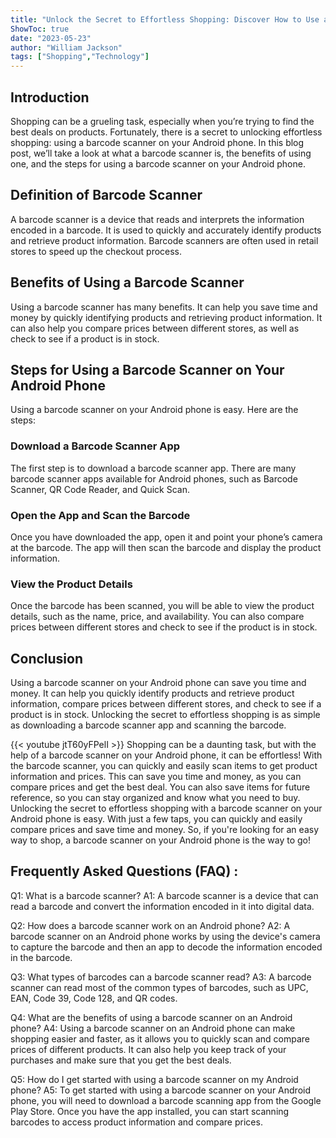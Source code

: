 ```yaml
---
title: "Unlock the Secret to Effortless Shopping: Discover How to Use a Barcode Scanner on Your Android Phone!"
ShowToc: true 
date: "2023-05-23"
author: "William Jackson" 
tags: ["Shopping","Technology"]
---
```

## Introduction

Shopping can be a grueling task, especially when you’re trying to find the best deals on products. Fortunately, there is a secret to unlocking effortless shopping: using a barcode scanner on your Android phone. In this blog post, we’ll take a look at what a barcode scanner is, the benefits of using one, and the steps for using a barcode scanner on your Android phone.

## Definition of Barcode Scanner

A barcode scanner is a device that reads and interprets the information encoded in a barcode. It is used to quickly and accurately identify products and retrieve product information. Barcode scanners are often used in retail stores to speed up the checkout process.

## Benefits of Using a Barcode Scanner

Using a barcode scanner has many benefits. It can help you save time and money by quickly identifying products and retrieving product information. It can also help you compare prices between different stores, as well as check to see if a product is in stock.

## Steps for Using a Barcode Scanner on Your Android Phone

Using a barcode scanner on your Android phone is easy. Here are the steps:

### Download a Barcode Scanner App

The first step is to download a barcode scanner app. There are many barcode scanner apps available for Android phones, such as Barcode Scanner, QR Code Reader, and Quick Scan.

### Open the App and Scan the Barcode

Once you have downloaded the app, open it and point your phone’s camera at the barcode. The app will then scan the barcode and display the product information.

### View the Product Details

Once the barcode has been scanned, you will be able to view the product details, such as the name, price, and availability. You can also compare prices between different stores and check to see if the product is in stock.

## Conclusion

Using a barcode scanner on your Android phone can save you time and money. It can help you quickly identify products and retrieve product information, compare prices between different stores, and check to see if a product is in stock. Unlocking the secret to effortless shopping is as simple as downloading a barcode scanner app and scanning the barcode.

{{< youtube jtT60yFPelI >}} 
Shopping can be a daunting task, but with the help of a barcode scanner on your Android phone, it can be effortless! With the barcode scanner, you can quickly and easily scan items to get product information and prices. This can save you time and money, as you can compare prices and get the best deal. You can also save items for future reference, so you can stay organized and know what you need to buy. Unlocking the secret to effortless shopping with a barcode scanner on your Android phone is easy. With just a few taps, you can quickly and easily compare prices and save time and money. So, if you're looking for an easy way to shop, a barcode scanner on your Android phone is the way to go!

## Frequently Asked Questions (FAQ) :
Q1: What is a barcode scanner?
A1: A barcode scanner is a device that can read a barcode and convert the information encoded in it into digital data.

Q2: How does a barcode scanner work on an Android phone?
A2: A barcode scanner on an Android phone works by using the device's camera to capture the barcode and then an app to decode the information encoded in the barcode.

Q3: What types of barcodes can a barcode scanner read?
A3: A barcode scanner can read most of the common types of barcodes, such as UPC, EAN, Code 39, Code 128, and QR codes.

Q4: What are the benefits of using a barcode scanner on an Android phone?
A4: Using a barcode scanner on an Android phone can make shopping easier and faster, as it allows you to quickly scan and compare prices of different products. It can also help you keep track of your purchases and make sure that you get the best deals.

Q5: How do I get started with using a barcode scanner on my Android phone?
A5: To get started with using a barcode scanner on your Android phone, you will need to download a barcode scanning app from the Google Play Store. Once you have the app installed, you can start scanning barcodes to access product information and compare prices.


